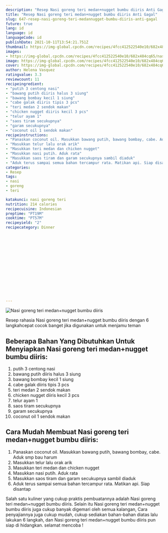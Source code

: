 ```yaml
---
description: "Resep Nasi goreng teri medan+nugget bumbu diiris Anti Gagal"
title: "Resep Nasi goreng teri medan+nugget bumbu diiris Anti Gagal"
slug: 647-resep-nasi-goreng-teri-medannugget-bumbu-diiris-anti-gagal
future: true
lang: id
language: id
languageCode: id
publishDate: 2021-10-11T13:54:21.751Z 
thumbnail: https://img-global.cpcdn.com/recipes/4fcc412522540e10/682x484cq65/nasi-goreng-teri-medannugget-bumbu-diiris-foto-resep-utama.png
images:
- https://img-global.cpcdn.com/recipes/4fcc412522540e10/682x484cq65/nasi-goreng-teri-medannugget-bumbu-diiris-foto-resep-utama.png
image: https://img-global.cpcdn.com/recipes/4fcc412522540e10/682x484cq65/nasi-goreng-teri-medannugget-bumbu-diiris-foto-resep-utama.png
cover: https://img-global.cpcdn.com/recipes/4fcc412522540e10/682x484cq65/nasi-goreng-teri-medannugget-bumbu-diiris-foto-resep-utama.png
author: Helena Vasquez
ratingvalue: 3.3
reviewcount: 11
recipeingredient:
- "putih 3 centong nasi"
- "bawang putih diiris halus 3 siung"
- "bawang bombay kecil 1 siung"
- "cabe galak diiris tipis 3 pcs"
- "teri medan 2 sendok makan"
- "chicken nugget diiris kecil 3 pcs"
- "telur ayam 1"
- "saos tiram secukupnya"
- "garam secukupnya"
- "coconut oil 1 sendok makan"
recipeinstructions:
- "Panaskan coconut oil. Masukkan bawang putih, bawang bombay, cabe. Aduk smp bau harum"
- "Masukkan telur lalu orak arik"
- "Masukkan teri medan dan chicken nugget"
- "Masukkan nasi putih. Aduk rata"
- "Masukkan saos tiram dan garam secukupnya sambil diaduk"
- "Aduk terus sampai semua bahan tercampur rata. Matikan api. Siap disantap"
categories:
- Resep
tags:
- nasi
- goreng
- teri

katakunci: nasi goreng teri 
nutrition: 214 calories
recipecuisine: Indonesian
preptime: "PT19M"
cooktime: "PT57M"
recipeyield: "2"
recipecategory: Dinner


     
    
    
    
    
    
    
    
    
    
    
      
    
---
```



![Nasi goreng teri medan+nugget bumbu diiris](https://img-global.cpcdn.com/recipes/4fcc412522540e10/682x484cq65/nasi-goreng-teri-medannugget-bumbu-diiris-foto-resep-utama.png)

Resep rahasia Nasi goreng teri medan+nugget bumbu diiris    dengan 6 langkahcepat cocok banget jika digunakan untuk menjamu teman

<!--inarticleads1-->

## Beberapa Bahan Yang Dibutuhkan Untuk Menyiapkan Nasi goreng teri medan+nugget bumbu diiris:

1. putih 3 centong nasi
1. bawang putih diiris halus 3 siung
1. bawang bombay kecil 1 siung
1. cabe galak diiris tipis 3 pcs
1. teri medan 2 sendok makan
1. chicken nugget diiris kecil 3 pcs
1. telur ayam 1
1. saos tiram secukupnya
1. garam secukupnya
1. coconut oil 1 sendok makan



<!--inarticleads2-->

## Cara Mudah Membuat Nasi goreng teri medan+nugget bumbu diiris:

1. Panaskan coconut oil. Masukkan bawang putih, bawang bombay, cabe. Aduk smp bau harum
1. Masukkan telur lalu orak arik
1. Masukkan teri medan dan chicken nugget
1. Masukkan nasi putih. Aduk rata
1. Masukkan saos tiram dan garam secukupnya sambil diaduk
1. Aduk terus sampai semua bahan tercampur rata. Matikan api. Siap disantap




Salah satu kuliner yang cukup praktis pembuatannya adalah  Nasi goreng teri medan+nugget bumbu diiris. Selain itu  Nasi goreng teri medan+nugget bumbu diiris  juga cukup banyak digemari oleh semua kalangan, Cara penyajiannya juga cukup mudah, cukup sediakan bahan-bahan diatas lalu lakukan 6 langkah, dan  Nasi goreng teri medan+nugget bumbu diiris  pun siap di hidangkan. selamat mencoba !
